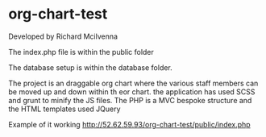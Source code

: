 # org-chart-test

Developed by Richard Mcilvenna

The index.php file is within the public folder

The database setup is within the database folder.

The project is an draggable org chart where the various staff members can  be moved up and down within th eor chart. the application has used SCSS and grunt to minify the JS files. The PHP is a MVC bespoke structure and the HTML templates used JQuery

Example of it working http://52.62.59.93/org-chart-test/public/index.php
